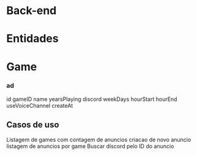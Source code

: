 # Back-end




# Entidades

#  Game




### ad

id
gameID
name
yearsPlaying
discord
weekDays
hourStart
hourEnd
useVoiceChannel
createAt

## Casos de uso

Listagem de games com contagem de anuncios
criacao de novo anuncio
listagem de anuncios por game
Buscar discord pelo ID do anuncio
